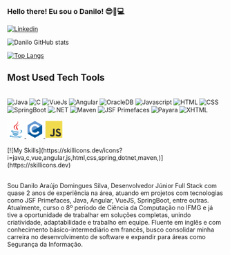 ### Hello there! Eu sou o Danilo! 😎🤙💻

[![Linkedin](https://img.shields.io/badge/LinkedIn-0077B5?style=for-the-badge&logo=linkedin&logoColor=white)](https://www.linkedin.com/in/danilosilva0/)

![Danilo GitHub stats](https://github-readme-stats.vercel.app/api?username=danilosilva0&show_icons=true&theme=radical)

[![Top Langs](https://github-readme-stats.vercel.app/api/top-langs/?username=danilosilva0)](https://github.com/danilosilva0/github-readme-stats)

## Most Used Tech Tools

<div style="display: inline_block"><br>
    <img align="center" alt="Java" src="https://img.shields.io/badge/Java-ED8B00?style=for-the-badge&logo=openjdk&logoColor=white">
    <img align="center" alt="C" src="https://img.shields.io/badge/C-00599C?style=for-the-badge&logo=c&logoColor=white">
    <img align="center" alt="VueJs" src="https://img.shields.io/badge/Vue.js-35495E?style=for-the-badge&logo=vue.js&logoColor=4FC08D">
    <img align="center" alt="Angular" src="https://img.shields.io/badge/Angular-DD0031?style=for-the-badge&logo=angular&logoColor=white">
    <img align="center" alt="OracleDB" src="https://img.shields.io/badge/Oracle-F80000?style=for-the-badge&logo=oracle&logoColor=black">
    <img align="center" alt="Javascript" src="https://img.shields.io/badge/JavaScript-F7DF1E?style=for-the-badge&logo=javascript&logoColor=black">
    <img align="center" alt="HTML" src="https://img.shields.io/badge/HTML-239120?style=for-the-badge&logo=html5&logoColor=white">
    <img align="center" alt="CSS" src="https://img.shields.io/badge/CSS-239120?&style=for-the-badge&logo=css3&logoColor=white">
    <img align="center" alt="SpringBoot" src="https://img.shields.io/badge/Spring-6DB33F?style=for-the-badge&logo=spring&logoColor=white">
    <img align="center" alt=".NET" src="https://img.shields.io/badge/.NET-5C2D91?style=for-the-badge&logo=.net&logoColor=white">
    <img align="center" alt="Maven" src="">
    <img align="center" alt="JSF Primefaces" src="">
    <img align="center" alt="Payara" src="">
    <img align="center" alt="XHTML" src="">
    <br/><br/>
    <a href="https://www.java.com" target="_blank"> <img src="https://raw.githubusercontent.com/devicons/devicon/master/icons/java/java-original.svg" alt="java" width="40" height="40"/> </a>
    <a href="https://www.cprogramming.com/" target="_blank"> <img src="https://raw.githubusercontent.com/devicons/devicon/master/icons/c/c-original.svg" alt="c" width="40" height="40"/> </a> 
    <a href="https://developer.mozilla.org/en-US/docs/Web/JavaScript" target="_blank"> <img src="https://raw.githubusercontent.com/devicons/devicon/master/icons/javascript/javascript-original.svg" alt="javascript" width="40" height="40"/> </a>
    <br/><br/>
    [![My Skills](https://skillicons.dev/icons?i=java,c,vue,angular,js,html,css,spring,dotnet,maven,)](https://skillicons.dev)
</div><br>

<!-- Adicione alguma frase e false sobre você aqui em baixo -->

Sou Danilo Araújo Domingues Silva, Desenvolvedor Júnior Full Stack com quase 2 anos de experiência na área, atuando em projetos com tecnologias como JSF Primefaces, Java, Angular, VueJS, SpringBoot, entre outras. Atualmente, curso o 8º período de Ciência da Computação no IFMG e já tive a oportunidade de trabalhar em soluções completas, unindo criatividade, adaptabilidade e trabalho em equipe. Fluente em inglês e com conhecimento básico-intermediário em francês, busco consolidar minha carreira no desenvolvimento de software e expandir para áreas como Segurança da Informação.
